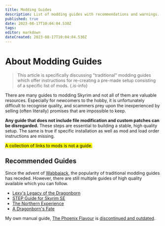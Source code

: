 ```yaml
---
title: Modding Guides
description: List of modding guides with recommendations and warnings.
published: true
date: 2023-08-17T10:04:04.530Z
tags: 
editor: markdown
dateCreated: 2023-08-17T10:04:04.530Z
---
```


# About Modding Guides

> This article is specifically discussing "traditional" modding guides which offer instructions for re-creating a pre-made setup consisting of a specific list of mods.
{.is-info}

There are many guides to modding Skyrim and not all of them are valuable resources. Especially for newcomers to the hobby, it is unfortunately difficult to recognise quality, and scammers prey upon the inexperienced by selling (often literally) promises that are impossible to keep.

**Any guide that does not include file modification and custom patches can be disregarded.** These steps are essential to building a stable, high quality setup. The same is true if specific installation as well as mod and load order instructions are missing.

<mark>A collection of links to mods is not a guide.</mark>

## Recommended Guides

Since the advent of [Wabbajack](/skyforge/knowledge-base/wabbajack/), the popularity of traditional modding guides has receded. However, there are still multiple guides of high quality available which you can follow.

- [Lexy's Legacy of the Dragonborn](https://lexyslotd.com/)
- [STEP Guide for Skyrim SE](https://stepmodifications.org/wiki/SkyrimSE:2.2.0)
- [The Northern Experience](https://www.nexusmods.com/skyrimspecialedition/mods/23894)
- [A Dragonborn's Fate](https://dragonbornsfate.moddinglinked.com/)

My own manual guide, [The Phoenix Flavour](https://thephoenixflavour.com/tpf/introduction/) is <u>discontinued and outdated</u>.